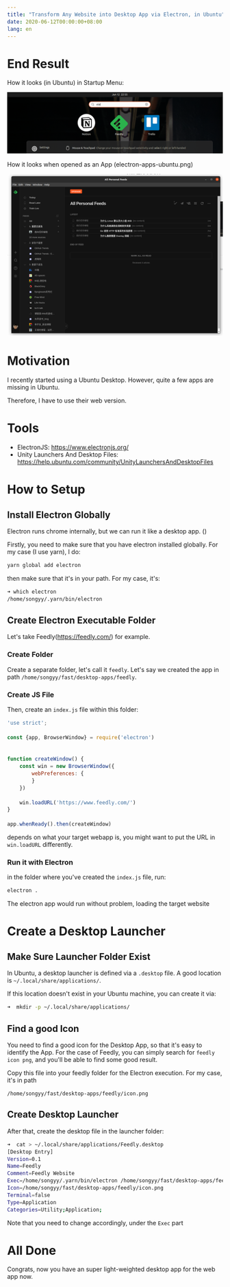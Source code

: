 ```yaml
---
title: "Transform Any Website into Desktop App via Electron, in Ubuntu"
date: 2020-06-12T00:00:00+08:00
lang: en
---
```


# End Result

How it looks (in Ubuntu) in Startup Menu:

![Electron Apps in Ubuntu](/computer/electron-apps-ubuntu.png)

How it looks when opened as an App (electron-apps-ubuntu.png)

![Electron Feedly App](/computer/electron-feedly-open.png)

# Motivation

I recently started using a Ubuntu Desktop. However, quite a few apps are missing in Ubuntu. 

Therefore, I have to use their web version.

# Tools

- ElectronJS: <https://www.electronjs.org/>
- Unity Launchers And Desktop Files: <https://help.ubuntu.com/community/UnityLaunchersAndDesktopFiles>

# How to Setup

## Install Electron Globally

Electron runs chrome internally, but we can run it like a desktop app. ()

Firstly, you need to make sure that you have electron installed globally. For my case (I use yarn), I do:

```bash
yarn global add electron
```

then make sure that it's in your path. For my case, it's: 

```bash
➜ which electron
/home/songyy/.yarn/bin/electron
```

## Create Electron Executable Folder

Let's take Feedly(<https://feedly.com/>) for example.

### Create Folder

Create a separate folder, let's call it `feedly`. Let's say we created the app in path 
`/home/songyy/fast/desktop-apps/feedly`.

### Create JS File

Then, create an `index.js` file within this folder:

```javascript
'use strict';

const {app, BrowserWindow} = require('electron')


function createWindow() {
    const win = new BrowserWindow({
        webPreferences: {
        }
    })

    win.loadURL('https://www.feedly.com/')
}

app.whenReady().then(createWindow)
```
depends on what your target webapp is, you might want to put the URL in `win.loadURL` differently.

### Run it with Electron

in the folder where you've created the `index.js` file, run:

```bash
electron .
```

The electron app would run without problem, loading the target website

# Create a Desktop Launcher

## Make Sure Launcher Folder Exist

In Ubuntu, a desktop launcher is defined via a `.desktop` file. A good location is `~/.local/share/applications/`.

If this location doesn't exist in your Ubuntu machine, you can create it via:

```bash
➜  mkdir -p ~/.local/share/applications/
```

## Find a good Icon

You need to find a good icon for the Desktop App, so that it's easy to identify the App. For the case of Feedly, you can
simply search for `feedly icon png`, and you'll be able to find some good result.

Copy this file into your feedly folder for the Electron execution. For my case, it's in path 

```
/home/songyy/fast/desktop-apps/feedly/icon.png
```

## Create Desktop Launcher

After that, create the desktop file in the launcher folder:

```bash
➜  cat > ~/.local/share/applications/Feedly.desktop
[Desktop Entry]
Version=0.1
Name=Feedly
Comment=Feedly Website
Exec=/home/songyy/.yarn/bin/electron /home/songyy/fast/desktop-apps/feedly
Icon=/home/songyy/fast/desktop-apps/feedly/icon.png
Terminal=false
Type=Application
Categories=Utility;Application;
```
Note that you need to change accordingly, under the `Exec` part

# All Done

Congrats, now you have an super light-weighted desktop app for the web app now.

